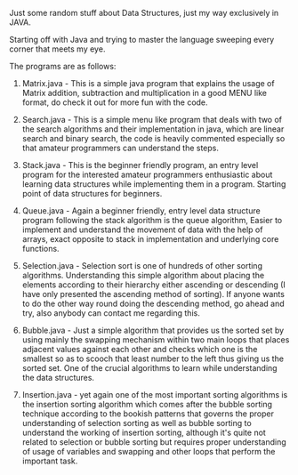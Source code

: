 Just some random stuff about Data Structures, just my way exclusively in JAVA.
   
Starting off with Java and trying to master the language sweeping every corner that meets my eye.

The programs are as follows:

1) Matrix.java - This is a simple java program that explains the usage of Matrix addition, subtraction and multiplication 
   in a good MENU like format, do check it out for more fun with the code.


2) Search.java - This is a simple menu like program that deals with two of the search algorithms and their implementation in java, 
   which are linear search and binary search, the code is heavily commented especially so that amateur programmers can understand the        steps.
   
   
3) Stack.java - This is the beginner friendly program, an entry level program for the interested amateur programmers enthusiastic about      learning data structures while implementing them in a program. Starting point of data structures for beginners.


4) Queue.java - Again a beginner friendly, entry level data structure program following the stack algorithm is the queue algorithm,
   Easier to implement and understand the movement of data with the help of arrays, exact opposite to stack in implementation and            underlying core functions.


5) Selection.java - Selection sort is one of hundreds of other sorting algorithms. Understanding this simple algorithm about placing the      elements according to their hierarchy either ascending or descending (I have only presented the ascending method of sorting). If anyone    wants to do the other way round doing the descending method, go ahead and try, also anybody can contact me regarding this.


6) Bubble.java - Just a simple algorithm that provides us the sorted set by using mainly the swapping mechanism within two main loops that    places adjacent values against each other and checks which one is the smallest so as to scooch that least number to the left thus          giving us the sorted set. One of the crucial algorithms to learn while understanding the data structures.  


7) Insertion.java - yet again one of the most important sorting algorithms is the insertion sorting algorithm which comes after the bubble    sorting technique according to the bookish patterns that governs the proper understanding of selection sorting as well as bubble          sorting to understand the working of insertion sorting, although it's quite not related to selection or bubble sorting but requires        proper understanding of usage of variables and swapping and other loops that perform the important task.
